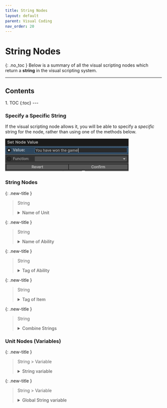 ```yaml
---
title: String Nodes
layout: default
parent: Visual Coding
nav_order: 20
---
```


# String Nodes
{: .no_toc }
Below is a summary of all the visual scripting nodes which return a **string** in the visual scripting system. 

---
<h2 class="text-delta">Contents</h2>
1. TOC
{:toc}
---

### Specify a Specific String
If the visual scripting node allows it, you will be able to specify a *specific* string for the node, rather than using one of the methods below. 

![Script Editor Example](../assets/string-node-1.jpg)

### String Nodes

{: .new-title }
> String
> 
> <details markdown="1" class="note">
> <summary style="font-weight: 500;">Name of Unit</summary>
> ![Script Editor Example](../assets/unit-node-2.jpg)
>
> Returns the name of the given unit. Note that its name is specified by the `unitName`, and is not the name of the prefab which you see when selecting the unit from the dropdown.
> </details>

{: .new-title }
> String
> 
> <details markdown="1" class="note">
> <summary style="font-weight: 500;">Name of Ability</summary>
> ![Script Editor Example](../assets/unit-node-2.jpg)
>
> Returns the name of the given ability.
> </details>

{: .new-title }
> String
> 
> <details markdown="1" class="note">
> <summary style="font-weight: 500;">Tag of Ability</summary>
> ![Script Editor Example](../assets/unit-node-2.jpg)
>
> Returns the tag of the given ability.
> </details>

{: .new-title }
> String
> 
> <details markdown="1" class="note">
> <summary style="font-weight: 500;">Tag of Item</summary>
> ![Script Editor Example](../assets/unit-node-2.jpg)
>
> Returns the tag of the given item.
> </details>

{: .new-title }
> String
> 
> <details markdown="1" class="note">
> <summary style="font-weight: 500;">Combine Strings</summary>
> ![Script Editor Example](../assets/unit-node-2.jpg)
>
> Combines two strings together using string concatenation.
> </details>

### Unit Nodes (Variables)

{: .new-title }
> String > Variable
> 
> <details markdown="1" class="note">
> <summary style="font-weight: 500;">String variable</summary>
> ![Script Editor Example](../assets/unit-node-9.jpg)
>
> Returns the string stored in the variable with the given name. This variable is shared between all scripts in the same "block" (e.g., ability/item).
> </details>

{: .new-title }
> String > Variable
> 
> <details markdown="1" class="note">
> <summary style="font-weight: 500;">Global String variable</summary>
> ![Script Editor Example](../assets/unit-node-10.jpg)
>
> Returns the string stored in the global variable with the given name. This variable is shared across the entire application.
> </details>
